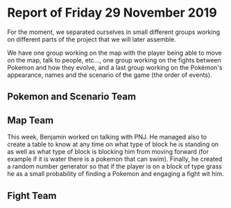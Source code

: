 #  Report of Friday 29 November 2019

For the moment, we separated ourselves in small different groups working on different parts of the project that we will later assemble.

We have one group working on the map with the player being able to move on the map, talk to people, etc..., one group working on the fights between Pokemon and how they evolve, and a last group working on the Pokémon's appearance, names and the scenario of the game (the order of events).


## Pokemon and Scenario Team

## Map Team

This week, Benjamin worked on talking with PNJ. He managed also to create a table to know at any time on what type of block he is standing on as well as what type of block is blocking him from moving forward (for example if it is water there is a pokemon that can swim). Finally, he created a random number generator so that if the player is on a block of type grass he as a small probability of finding a Pokemon and engaging a fight wit him. 

## Fight Team
